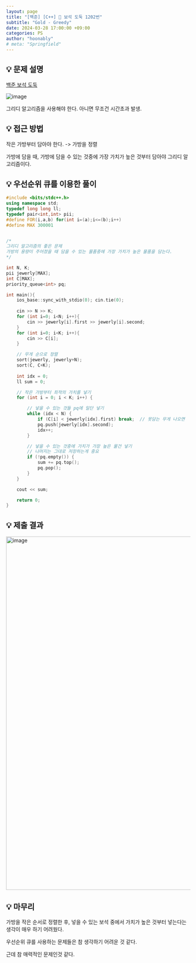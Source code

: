 ```yaml
---
layout: page
title: "[백준] [C++] 💎 보석 도둑 1202번"
subtitle: "Gold - Greedy"
date: 2024-03-28 17:00:00 +09:00
categories: PS
author: "hoonably"
# meta: "Springfield"
---
```




## 💡 문제 설명


[백준 보석 도둑](https://www.acmicpc.net/problem/1202)

![image](https://github.com/hoonably/hoonably.github.io/assets/77783081/c44e78b4-1e0c-4f7f-914c-90c6097aab69)

그리디 알고리즘을 사용해야 한다. 아니면 무조건 시간초과 발생.




## 💡 접근 방법


작은 가방부터 담아야 한다. -> 가방을 정렬

가방에 담을 때, 가방에 담을 수 있는 것중에 가장 가치가 높은 것부터 담아야 그리디 알고리즘이다.




## 💡 우선순위 큐를 이용한 풀이


```c++
#include <bits/stdc++.h>
using namespace std;
typedef long long ll;
typedef pair<int,int> pii;
#define FOR(i,a,b) for(int i=(a);i<=(b);i++)
#define MAX 300001


/*
그리디 알고리즘의 좋은 문제
가방의 용량이 주어졌을 때 담을 수 있는 물품중에 가장 가치가 높은 물품을 담는다.
*/

int N, K;
pii jewerly[MAX];
int C[MAX];
priority_queue<int> pq;

int main(){
    ios_base::sync_with_stdio(0); cin.tie(0);
    
    cin >> N >> K;
    for (int i=0; i<N; i++){
        cin >> jewerly[i].first >> jewerly[i].second;
    }
    for (int i=0; i<K; i++){
        cin >> C[i];
    }

    // 무게 순으로 정렬
    sort(jewerly, jewerly+N);
    sort(C, C+K);
    
    int idx = 0;
    ll sum = 0;

    // 작은 가방부터 최적의 가치를 넣기
    for (int i = 0; i < K; i++) {

        // 넣을 수 있는 것들 pq에 일단 넣기
        while (idx < N) {
            if (C[i] < jewerly[idx].first) break;  // 못담는 무게 나오면
            pq.push(jewerly[idx].second);
            idx++;
        }

        // 넣을 수 있는 것중에 가치가 가장 높은 물건 넣기
        // 나머지는 그대로 저장하는게 중요
        if (!pq.empty()) {
            sum += pq.top();
            pq.pop();
        }
    }

    cout << sum;

    return 0;
}
```




## 💡 제출 결과 


<img width="964" alt="image" src="https://github.com/hoonably/hoonably.github.io/assets/77783081/8e09cccc-6a4a-4e43-a37a-2f7e48fc195f">




## 💡 마무리 


가방을 작은 순서로 정렬한 후, 넣을 수 있는 보석 중에서 가치가 높은 것부터 넣는다는 생각이 매우 하기 어려웠다.

우선순위 큐를 사용하는 문제들은 참 생각하기 어려운 것 같다.

근데 참 매력적인 문제인것 같다.



